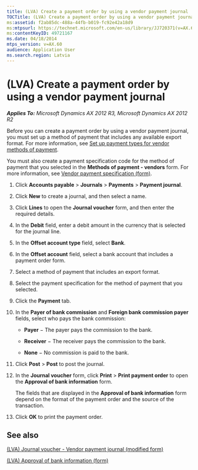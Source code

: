 ```yaml
---
title: (LVA) Create a payment order by using a vendor payment journal
TOCTitle: (LVA) Create a payment order by using a vendor payment journal
ms:assetid: f2ab85dc-488a-44fb-b019-fc92e42a18d9
ms:mtpsurl: https://technet.microsoft.com/en-us/library/JJ720371(v=AX.60)
ms:contentKeyID: 49721167
ms.date: 04/18/2014
mtps_version: v=AX.60
audience: Application User
ms.search.region: Latvia
---
```


# (LVA) Create a payment order by using a vendor payment journal 


_**Applies To:** Microsoft Dynamics AX 2012 R3, Microsoft Dynamics AX 2012 R2_

Before you can create a payment order by using a vendor payment journal, you must set up a method of payment that includes any available export format. For more information, see [Set up payment types for vendor methods of payment](set-up-payment-types-for-vendor-methods-of-payment.md).

You must also create a payment specification code for the method of payment that you selected in the **Methods of payment - vendors** form. For more information, see [Vendor payment specification (form)](https://technet.microsoft.com/en-us/library/aa554108\(v=ax.60\)).

1.  Click **Accounts payable** \> **Journals** \> **Payments** \> **Payment journal**.

2.  Click **New** to create a journal, and then select a name.

3.  Click **Lines** to open the **Journal voucher** form, and then enter the required details.

4.  In the **Debit** field, enter a debit amount in the currency that is selected for the journal line.

5.  In the **Offset account type** field, select **Bank**.

6.  In the **Offset account** field, select a bank account that includes a payment order form.

7.  Select a method of payment that includes an export format.

8.  Select the payment specification for the method of payment that you selected.

9.  Click the **Payment** tab.

10. In the **Payer of bank commission** and **Foreign bank commission payer** fields, select who pays the bank commission:
    
      - **Payer** − The payer pays the commission to the bank.
    
      - **Receiver** − The receiver pays the commission to the bank.
    
      - **None** − No commission is paid to the bank.

11. Click **Post** \> **Post** to post the journal.

12. In the **Journal voucher** form, click **Print** \> **Print payment order** to open the **Approval of bank information** form.
    
    The fields that are displayed in the **Approval of bank information** form depend on the format of the payment order and the source of the transaction.

13. Click **OK** to print the payment order.

## See also

[(LVA) Journal voucher - Vendor payment journal (modified form)](https://technet.microsoft.com/en-us/library/jj720361\(v=ax.60\))

[(LVA) Approval of bank information (form)](https://technet.microsoft.com/en-us/library/jj720366\(v=ax.60\))

  


